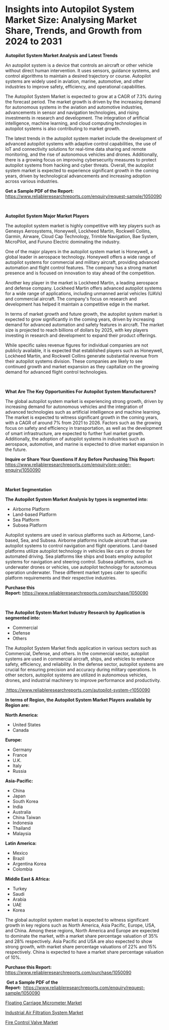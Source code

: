 <p><h1>Insights into Autopilot System Market Size: Analysing Market Share, Trends, and Growth from 2024 to 2031</h1></p><p><strong>Autopilot System Market Analysis and Latest Trends</strong></p>
<p><p>An autopilot system is a device that controls an aircraft or other vehicle without direct human intervention. It uses sensors, guidance systems, and control algorithms to maintain a desired trajectory or course. Autopilot systems are widely used in aviation, marine, automotive, and other industries to improve safety, efficiency, and operational capabilities.</p><p>The Autopilot System Market is expected to grow at a CAGR of 7.3% during the forecast period. The market growth is driven by the increasing demand for autonomous systems in the aviation and automotive industries, advancements in sensor and navigation technologies, and rising investments in research and development. The integration of artificial intelligence, machine learning, and cloud computing technologies in autopilot systems is also contributing to market growth.</p><p>The latest trends in the autopilot system market include the development of advanced autopilot systems with adaptive control capabilities, the use of IoT and connectivity solutions for real-time data sharing and remote monitoring, and the rise of autonomous vehicles and drones. Additionally, there is a growing focus on improving cybersecurity measures to protect autopilot systems from hacking and cyber threats. Overall, the autopilot system market is expected to experience significant growth in the coming years, driven by technological advancements and increasing adoption across various industries.</p></p>
<p><strong>Get a Sample PDF of the Report:&nbsp;</strong> <a href="https://www.reliableresearchreports.com/enquiry/request-sample/1050090">https://www.reliableresearchreports.com/enquiry/request-sample/1050090</a></p>
<p>&nbsp;</p>
<p><strong>Autopilot System Major Market Players</strong></p>
<p><p>The autopilot system market is highly competitive with key players such as Genesys Aerosystems, Honeywell, Lockheed Martin, Rockwell Collins, Garmin, Airware, Cloud Cap Technology, Trimble Navigation, Bae System, MicroPilot, and Furuno Electric dominating the industry.</p><p>One of the major players in the autopilot system market is Honeywell, a global leader in aerospace technology. Honeywell offers a wide range of autopilot systems for commercial and military aircraft, providing advanced automation and flight control features. The company has a strong market presence and is focused on innovation to stay ahead of the competition.</p><p>Another key player in the market is Lockheed Martin, a leading aerospace and defense company. Lockheed Martin offers advanced autopilot systems for a wide range of applications, including unmanned aerial vehicles (UAVs) and commercial aircraft. The company's focus on research and development has helped it maintain a competitive edge in the market.</p><p>In terms of market growth and future growth, the autopilot system market is expected to grow significantly in the coming years, driven by increasing demand for advanced automation and safety features in aircraft. The market size is projected to reach billions of dollars by 2025, with key players investing in research and development to expand their product offerings.</p><p>While specific sales revenue figures for individual companies are not publicly available, it is expected that established players such as Honeywell, Lockheed Martin, and Rockwell Collins generate substantial revenue from their autopilot systems division. These companies are likely to see continued growth and market expansion as they capitalize on the growing demand for advanced flight control technologies.</p></p>
<p>&nbsp;</p>
<p><strong>What Are The Key Opportunities For Autopilot System Manufacturers?</strong></p>
<p><p>The global autopilot system market is experiencing strong growth, driven by increasing demand for autonomous vehicles and the integration of advanced technologies such as artificial intelligence and machine learning. The market is expected to witness significant growth in the coming years, with a CAGR of around 7% from 2021 to 2026. Factors such as the growing focus on safety and efficiency in transportation, as well as the development of smart infrastructure, are expected to further fuel market growth. Additionally, the adoption of autopilot systems in industries such as aerospace, automotive, and marine is expected to drive market expansion in the future.</p></p>
<p><strong>Inquire or Share Your Questions If Any Before Purchasing This Report:</strong> <a href="https://www.reliableresearchreports.com/enquiry/pre-order-enquiry/1050090">https://www.reliableresearchreports.com/enquiry/pre-order-enquiry/1050090</a></p>
<p>&nbsp;</p>
<p><strong>Market Segmentation</strong></p>
<p><strong>The Autopilot System Market Analysis by types is segmented into:</strong></p>
<p><ul><li>Airborne Platform</li><li>Land-based Platform</li><li>Sea Platform</li><li>Subsea Platform</li></ul></p>
<p><p>Autopilot systems are used in various platforms such as Airborne, Land-based, Sea, and Subsea. Airborne platforms include aircraft that use autopilot systems to control navigation and flight operations. Land-based platforms utilize autopilot technology in vehicles like cars or drones for automated driving. Sea platforms like ships and boats employ autopilot systems for navigation and steering control. Subsea platforms, such as underwater drones or vehicles, use autopilot technology for autonomous operation underwater. These different market types cater to specific platform requirements and their respective industries.</p></p>
<p><strong>Purchase this Report:&nbsp;</strong><a href="https://www.reliableresearchreports.com/purchase/1050090">https://www.reliableresearchreports.com/purchase/1050090</a></p>
<p>&nbsp;</p>
<p><strong>The Autopilot System Market Industry Research by Application is segmented into:</strong></p>
<p><ul><li>Commercial</li><li>Defense</li><li>Others</li></ul></p>
<p><p>The Autopilot System Market finds application in various sectors such as Commercial, Defense, and others. In the commercial sector, autopilot systems are used in commercial aircraft, ships, and vehicles to enhance safety, efficiency, and reliability. In the defense sector, autopilot systems are crucial for ensuring precision and accuracy during military operations. In other sectors, autopilot systems are utilized in autonomous vehicles, drones, and industrial machinery to improve performance and productivity.</p></p>
<p><a href="https://www.reliableresearchreports.com/autopilot-system-r1050090">&nbsp;https://www.reliableresearchreports.com/autopilot-system-r1050090</a></p>
<p><strong>In terms of Region, the Autopilot System Market Players available by Region are:</strong></p>
<p>
    <p> <strong> North America: </strong>
        <ul>
            <li>United States</li>
            <li>Canada</li>
        </ul>
        </p> 
    <p> <strong> Europe: </strong>
        <ul>
            <li>Germany</li>
            <li>France</li>
            <li>U.K.</li>
            <li>Italy</li>
            <li>Russia</li>
        </ul>
        </p> 
    <p> <strong> Asia-Pacific: </strong>
        <ul>
            <li>China</li>
            <li>Japan</li>
            <li>South Korea</li>
            <li>India</li>
            <li>Australia</li>
            <li>China Taiwan</li>
            <li>Indonesia</li>
            <li>Thailand</li>
            <li>Malaysia</li>
        </ul>
        </p> 
    <p> <strong> Latin America: </strong>
        <ul>
            <li>Mexico</li>
            <li>Brazil</li>
            <li>Argentina Korea</li>
            <li>Colombia</li>
        </ul>
        </p> 
    <p> <strong> Middle East & Africa: </strong>
        <ul>
            <li>Turkey</li>
            <li>Saudi</li>
            <li>Arabia</li>
            <li>UAE</li>
            <li>Korea</li>
        </ul>
    </p>
    </p>
<p><p>The global autopilot system market is expected to witness significant growth in key regions such as North America, Asia Pacific, Europe, USA, and China. Among these regions, North America and Europe are expected to dominate the market, with a market share percentage valuation of 35% and 28% respectively. Asia Pacific and USA are also expected to show strong growth, with market share percentage valuations of 22% and 15% respectively. China is expected to have a market share percentage valuation of 10%.</p></p>
<p><strong>Purchase this Report: </strong><a href="https://www.reliableresearchreports.com/purchase/1050090">https://www.reliableresearchreports.com/purchase/1050090</a></p>
<p>&nbsp;<strong>Get a Sample PDF of the Report:&nbsp;&nbsp;</strong><a href="https://www.reliableresearchreports.com/enquiry/request-sample/1050090">https://www.reliableresearchreports.com/enquiry/request-sample/1050090</a></p>
<p><strong></strong></p>
<p><p><a href="https://github.com/ChiragRp1/Market-Research-Report-List-4/blob/main/floating-carriage-micrometer-market.md">Floating Carriage Micrometer Market</a></p><p><a href="https://github.com/Hazelklievgspy6vdcsmu106w/Market-Research-Report-List-2/blob/main/industrial-air-filtration-system-market.md">Industrial Air Filtration System Market</a></p><p><a href="https://github.com/lubmix/Market-Research-Report-List-2/blob/main/fire-control-valve-market.md">Fire Control Valve Market</a></p></p>